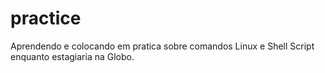 # practice

Aprendendo e colocando em pratica sobre comandos Linux e Shell Script enquanto estagiaria na Globo.
